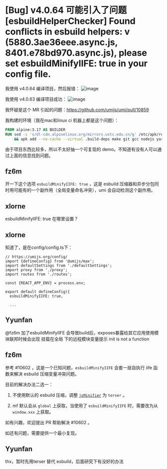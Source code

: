 # [Bug] v4.0.64 可能引入了问题 [esbuildHelperChecker] Found conflicts in esbuild helpers: v (5880.3ae36eee.async.js, 8401.e78bd970.async.js), please set esbuildMinifyIIFE: true in your config file.

我使用 v4.0.64 编译项目，然后报错：
![image](https://user-images.githubusercontent.com/10919124/231674105-651f35bc-7baf-4595-80c0-409368e13565.png)

我使用 v4.0.63 编译项目成功：
![image](https://user-images.githubusercontent.com/10919124/231674213-1a861908-0a44-4d08-bbd2-9807a359bff8.png)

我怀疑是这个 MR 引起的问题：https://github.com/umijs/umi/pull/10859

我构建的环境（我在mac和linux ci 机器上都是这个问题）：

```Dockerfile
FROM alpine:3.17 AS BUILDER
RUN sed -i 's/dl-cdn.alpinelinux.org/mirrors.ustc.edu.cn/g' /etc/apk/repositories \
    && apk add --no-cache --virtual .build-deps make git gcc nodejs yarn
```

由于项目东西比较多，所以不太好抽一个可复现的 demo。不知道有没有人可以通过上面的信息找到问题。

## fz6m

开一下这个选项 `esbuildMinifyIIFE: true` ，这是 esbuild 压缩器和异步分包同时用可能有的一个副作用（全局变量命名冲突），umi 会自动检测这个副作用。

## xlorne

esbuildMinifyIIFE: true 在哪里设置？

## xlorne

知道了，是在config/config.ts下：

```
// https://umijs.org/config/
import {defineConfig} from '@umijs/max';
import defaultSettings from './defaultSettings';
import proxy from './proxy';
import routes from './routes';

const {REACT_APP_ENV} = process.env;

export default defineConfig({
  esbuildMinifyIIFE: true,

  ...
```

## Yyunfan

@fz6m 加了esbuildMinifyIIFE 会导致build后，exposes暴露给其它应用使用模块联邦时候会出现 挂载在全局 下的远程模块变量提示 init is not a function

## fz6m

参考 #10602 ，这是一个已知问题，`esbuildMinifyIIFE` 会套一层自执行 iife 函数来解决 esbuild 压缩变量冲突问题。

目前的解决办法二选一：

1. 不使用默认的 esbuild 压缩，调整 [`jsMinifier`](https://umijs.org/docs/api/config#jsminifier-webpack) 为 `terser` 。

2. mf 默认会从 `global` 上获取，当使用了 `esbuildMinifyIIFE` 时，需要改为从 `window.xxx` 上获取。

如有兴趣，欢迎提出 PR 帮助解决 #10602 。

如还有问题，需要提供一个最小复现。

## Yyunfan

thx，暂时先用terser 替代 esbuild，后面研究下有没好的办法
